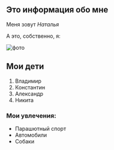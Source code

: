 ## Это информация обо мне

Меня зовут *Наталья*

А это, собственно, я:

![фото](https://bal-sch30.edumsko.ru/uploads/1700/1662/section/112549/Foto/Administr/.thumbs/0x93_749x749__size__Krasnovid.jpeg?1640167355456)

## Мои дети

1. Владимир
2. Константин
3. Александр
4. Никита

### Мои увлечения:

- Парашютный спорт
- Автомобили
- Собаки
